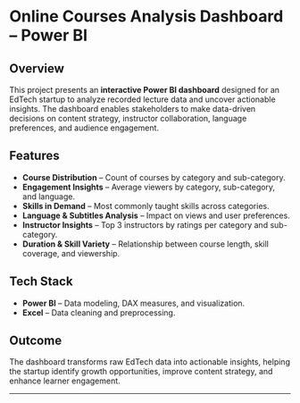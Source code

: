 # Online Courses Analysis Dashboard – Power BI

## Overview
This project presents an **interactive Power BI dashboard** designed for an EdTech startup to analyze recorded lecture data and uncover actionable insights. The dashboard enables stakeholders to make data-driven decisions on content strategy, instructor collaboration, language preferences, and audience engagement.

## Features
- **Course Distribution** – Count of courses by category and sub-category.
- **Engagement Insights** – Average viewers by category, sub-category, and language.
- **Skills in Demand** – Most commonly taught skills across categories.
- **Language & Subtitles Analysis** – Impact on views and user preferences.
- **Instructor Insights** – Top 3 instructors by ratings per category and sub-category.
- **Duration & Skill Variety** – Relationship between course length, skill coverage, and viewership.

## Tech Stack
- **Power BI** – Data modeling, DAX measures, and visualization.
- **Excel** – Data cleaning and preprocessing.

## Outcome
The dashboard transforms raw EdTech data into actionable insights, helping the startup identify growth opportunities, improve content strategy, and enhance learner engagement.

---
